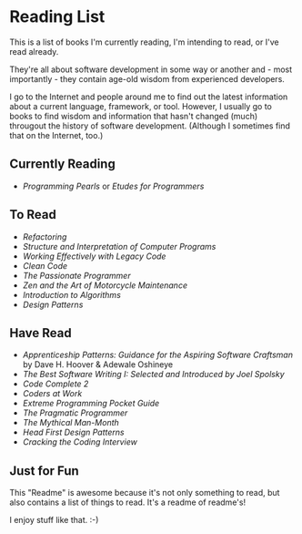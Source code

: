 # Reading List
This is a list of books I'm currently reading, I'm intending to read, or I've read already.

They're all about software development in some way or another and - most importantly - they 
contain age-old wisdom from experienced developers.

I go to the Internet and people around me to find out the latest information about a current 
language, framework, or tool. However, I usually go to books to find wisdom and information that hasn't 
changed (much) througout the history of software development. (Although I sometimes find that on the Internet, too.)

## Currently Reading
- *Programming Pearls* or *Etudes for Programmers*

## To Read
- *Refactoring*
- *Structure and Interpretation of Computer Programs*
- *Working Effectively with Legacy Code*
- *Clean Code*
- *The Passionate Programmer*
- *Zen and the Art of Motorcycle Maintenance*
- *Introduction to Algorithms*
- *Design Patterns*

## Have Read
- *Apprenticeship Patterns: Guidance for the Aspiring Software Craftsman* by Dave H. Hoover & Adewale Oshineye
- *The Best Software Writing I: Selected and Introduced by Joel Spolsky*
- *Code Complete 2*
- *Coders at Work*
- *Extreme Programming Pocket Guide*
- *The Pragmatic Programmer*
- *The Mythical Man-Month*
- *Head First Design Patterns*
- *Cracking the Coding Interview*

## Just for Fun
This "Readme" is awesome because it's not only something to read, 
but also contains a list of things to read. It's a readme of readme's!

I enjoy stuff like that. :-)
